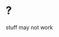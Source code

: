 <!--
  date: 2003-10-08
  modified: 2003-10-08
  slug: 269
  type: post
  categories: admin
-->

# ?

<p>stuff may not work</p>
